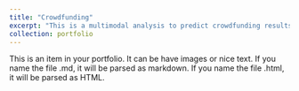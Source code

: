 ```yaml
---
title: "Crowdfunding"
excerpt: "This is a multimodal analysis to predict crowdfunding results.<br/><img src='/images/crowdfunding.png'>"
collection: portfolio
---
```


This is an item in your portfolio. It can be have images or nice text. If you name the file .md, it will be parsed as markdown. If you name the file .html, it will be parsed as HTML. 
